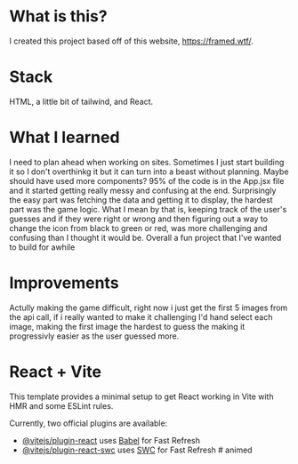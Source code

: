 # What is this?
I created this project based off of this website, https://framed.wtf/.

# Stack
HTML, a little bit of tailwind, and React. 

# What I learned
I need to plan ahead when working on sites. Sometimes I just start building it so I don't overthinkg it but it can turn into a beast without planning. Maybe should have used more components? 
95% of the code is in the App.jsx file and it started getting really messy and confusing at the end. Surprisingly the easy part was fetching the data and getting it to display, the hardest part was the game logic.
What I mean by that is, keeping track of the user's guesses and if they were right or wrong and then figuring out a way to change the icon from black to green or red, was more challenging and confusing than I thought it would be.
Overall a fun project that I've wanted to build for awhile

# Improvements
Actully making the game difficult, right now i just get the first 5 images from the api call, if i really wanted to make it challenging I'd hand select each image, making the first image the hardest to guess the making it progressivly easier as the user guessed more. 






# React + Vite

This template provides a minimal setup to get React working in Vite with HMR and some ESLint rules.

Currently, two official plugins are available:

- [@vitejs/plugin-react](https://github.com/vitejs/vite-plugin-react/blob/main/packages/plugin-react/README.md) uses [Babel](https://babeljs.io/) for Fast Refresh
- [@vitejs/plugin-react-swc](https://github.com/vitejs/vite-plugin-react-swc) uses [SWC](https://swc.rs/) for Fast Refresh
#   a n i m e d 
 
 


